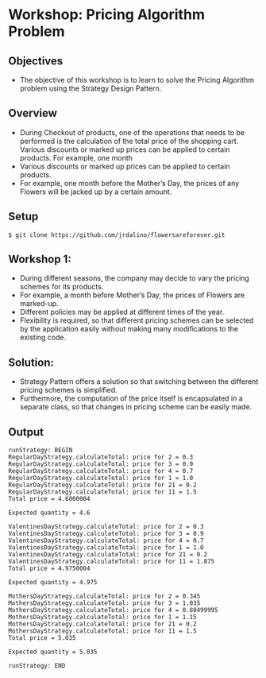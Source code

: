 # Workshop: Pricing Algorithm Problem

## Objectives
- The objective of this workshop is to learn to solve the Pricing Algorithm problem using the Strategy Design Pattern.

## Overview
- During Checkout of products, one of the operations that needs to be performed is the calculation of the total price of the shopping cart. Various discounts or marked up prices can be applied to certain products. For example, one month
- Various discounts or marked up prices can be applied to certain products.
- For example, one month before the Mother’s Day, the prices of any Flowers will be jacked up by a certain amount.

## Setup 
```
$ git clone https://github.com/jrdalino/flowersareforever.git
```

## Workshop 1:
- During different seasons, the company may decide to vary the pricing schemes for its products. 
- For example, a month before Mother’s Day, the prices of Flowers are marked-up. 
- Different policies may be applied at different times of the year. 
- Flexibility is required, so that different pricing schemes can be selected by the application easily without making many modifications to the existing code.

## Solution:
- Strategy Pattern offers a solution so that switching between the different pricing schemes is simplified. 
- Furthermore, the computation of the price itself is encapsulated in a separate class, so that changes in pricing scheme can be easily made.

## Output
```
runStrategy: BEGIN
RegularDayStrategy.calculateTotal: price for 2 = 0.3
RegularDayStrategy.calculateTotal: price for 3 = 0.9
RegularDayStrategy.calculateTotal: price for 4 = 0.7
RegularDayStrategy.calculateTotal: price for 1 = 1.0
RegularDayStrategy.calculateTotal: price for 21 = 0.2
RegularDayStrategy.calculateTotal: price for 11 = 1.5
Total price = 4.6000004

Expected quantity = 4.6

ValentinesDayStrategy.calculateTotal: price for 2 = 0.3
ValentinesDayStrategy.calculateTotal: price for 3 = 0.9
ValentinesDayStrategy.calculateTotal: price for 4 = 0.7
ValentinesDayStrategy.calculateTotal: price for 1 = 1.0
ValentinesDayStrategy.calculateTotal: price for 21 = 0.2
ValentinesDayStrategy.calculateTotal: price for 11 = 1.875
Total price = 4.9750004

Expected quantity = 4.975

MothersDayStrategy.calculateTotal: price for 2 = 0.345
MothersDayStrategy.calculateTotal: price for 3 = 1.035
MothersDayStrategy.calculateTotal: price for 4 = 0.80499995
MothersDayStrategy.calculateTotal: price for 1 = 1.15
MothersDayStrategy.calculateTotal: price for 21 = 0.2
MothersDayStrategy.calculateTotal: price for 11 = 1.5
Total price = 5.035

Expected quantity = 5.035

runStrategy: END
```
